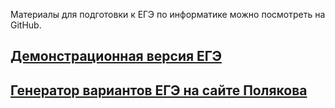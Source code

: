 Материалы для подготовки к ЕГЭ по информатике можно посмотреть на GitHub.

## [Демонстрационная версия ЕГЭ](https://nbviewer.org/github/xkurs/KEGE/blob/master/KEGE2021/KEGE2021.ipynb "Демо-2021")

## [Генератор вариантов ЕГЭ на сайте Полякова](https://kpolyakov.spb.ru/school/ege/generate.htm "kpolyakov.spb.ru")
